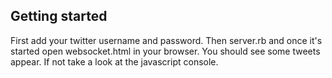 Getting started
---------------

First add your twitter username and password. Then server.rb and once it's started open websocket.html in your browser. You should see some tweets appear. If not take a look at the javascript console.